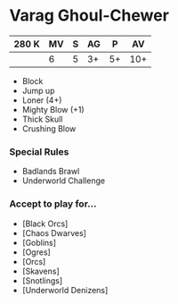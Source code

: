 # Varag Ghoul-Chewer
| 280 K  | MV | S | AG | P | AV |
| --- | --- | --- | --- | --- | --- |
| | 6 | 5 | 3+ | 5+ | 10+ |

* Block
* Jump up
* Loner (4+)
* Mighty Blow (+1)
* Thick Skull
* Crushing Blow

### Special Rules
* Badlands Brawl
* Underworld Challenge

### Accept to play for...
* [Black Orcs]
* [Chaos Dwarves]
* [Goblins]
* [Ogres]
* [Orcs]
* [Skavens]
* [Snotlings]
* [Underworld Denizens]
